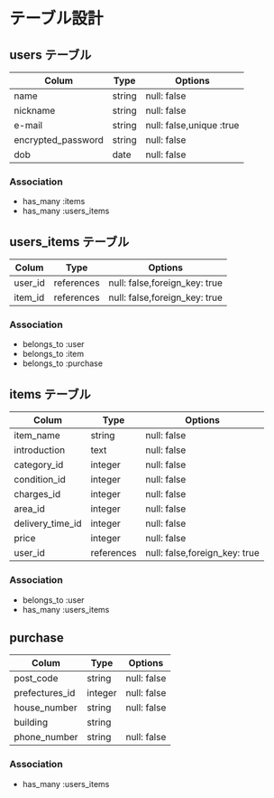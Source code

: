 # テーブル設計

## users テーブル

| Colum              | Type   | Options                 |
| ------------------ | ------ | ----------------------- |
| name               | string | null: false             |
| nickname           | string | null: false             |
| e-mail             | string | null: false,unique :true|
| encrypted_password | string | null: false             |
| dob                | date   | null: false             |

### Association

- has_many :items
- has_many :users_items

## users_items テーブル

| Colum   | Type        | Options                        |
| ------- | ----------- | ------------------------------ |
| user_id | references  | null: false,foreign_key: true  |
| item_id | references  | null: false,foreign_key: true  |

### Association

- belongs_to :user
- belongs_to :item
- belongs_to :purchase


## items テーブル
| Colum            | Type       | Options                         |
| ---------------- | ---------- | ------------------------------- |
| item_name        | string     | null: false                     |
| introduction     | text       | null: false                     |
| category_id      | integer    | null: false                     |
| condition_id     | integer    | null: false                     |
| charges_id       | integer    | null: false                     |
| area_id          | integer    | null: false                     |
| delivery_time_id | integer    | null: false                     |
| price            | integer    | null: false                     |
| user_id           |references  | null: false,foreign_key: true  |


### Association

- belongs_to :user
- has_many :users_items


## purchase
| Colum            | Type       | Options                        |
| ---------------- | ---------- | ------------------------------ |
| post_code        | string     | null: false                    |//郵便番号
| prefectures_id   | integer    | null: false                    |//都道府県
| house_number     | string     | null: false                    |//市町村
| building         | string     |                                |//建物名
| phone_number     | string     | null: false                    |


### Association

- has_many :users_items